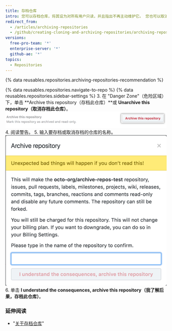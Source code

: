 ```yaml
---
title: 存档仓库
intro: 您可以存档仓库，将其设为对所有用户只读，并且指出不再主动维护它。 您也可以取消存档已经存档的仓库。
redirect_from:
  - /articles/archiving-repositories
  - /github/creating-cloning-and-archiving-repositories/archiving-repositories
versions:
  free-pro-team: '*'
  enterprise-server: '*'
  github-ae: '*'
topics:
  - Repositories
---
```


{% data reusables.repositories.archiving-repositories-recommendation %}

{% data reusables.repositories.navigate-to-repo %}
{% data reusables.repositories.sidebar-settings %}
3. 在 "Danger Zone"（危险区域）下，单击 **Archive this repository（存档此仓库）**或 **Unarchive this repository（取消存档此仓库）**。 ![存档此仓库按钮](/assets/images/help/repository/archive-repository.png)
4. 阅读警告。
5. 输入要存档或取消存档的仓库的名称。 ![存档仓库警告](/assets/images/help/repository/archive-repository-warnings.png)
6. 单击 **I understand the consequences, archive this repository（我了解后果，存档此仓库）**。

### 延伸阅读
- "[关于存档仓库](/articles/about-archiving-repositories)"
